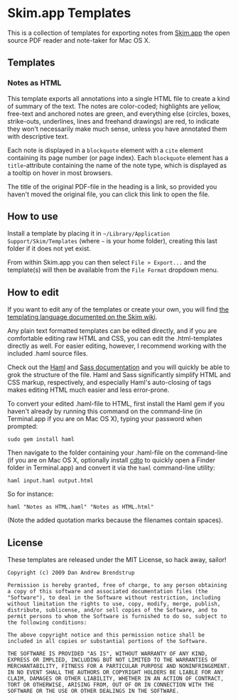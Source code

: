 # Skim.app Templates #

This is a collection of templates for exporting notes from [Skim.app](http://skim-app.sourceforge.net/) the open source PDF reader and note-taker for Mac OS X.

## Templates ##

### Notes as HTML ###

This template exports all annotations into a single HTML file to create a kind of summary of the text. The notes are color-coded; highlights are yellow, free-text and anchored notes are green, and everything else (circles, boxes, strike-outs, underlines, lines and freehand drawings) are red, to indicate they won't necessarily make much sense, unless you have annotated them with descriptive text. 

Each note is displayed in a `blockquote` element with a `cite` element containing its page number (or page index). Each `blockquote` element has a `title`-attribute containing the name of the note type, which is displayed as a tooltip on hover in most browsers.

The title of the original PDF-file in the heading is a link, so provided you haven't moved the original file, you can click this link to open the file.

## How to use ##

Install a template by placing it in `~/Library/Application Support/Skim/Templates` (where `~` is your home folder), creating this last folder if it does not yet exist.

From within Skim.app you can then select `File > Export...` and the template(s) will then be available from the `File Format` dropdown menu.

## How to edit ##

If you want to edit any of the templates or create your own, you will find [the templating language documented on the Skim wiki](http://sourceforge.net/apps/mediawiki/skim-app/index.php?title=Templates).

Any plain text formatted templates can be edited directly, and if you are comfortable editing raw HTML and CSS, you can edit the .html-templates directly as well. For easier editing, however, I recommend working with the included .haml source files.

Check out the [Haml](http://haml-lang.com/) and [Sass documentation](http://sass-lang.com/) and you will quickly be able to grok the structure of the file. Haml and Sass significantly simplify HTML and CSS markup, respectively, and especially Haml's auto-closing of tags makes editing HTML much easier and less error-prone.

To convert your edited .haml-file to HTML, first install the Haml gem if you haven't already by running this command on the command-line (in Terminal.app if you are on Mac OS X), typing your password when prompted:

    sudo gem install haml

Then navigate to the folder containing your .haml-file on the command-line (if you are on Mac OS X, optionally install [cdto](http://code.google.com/p/cdto/) to quickly open a Finder folder in Terminal.app) and convert it via the `haml` command-line utility:

    haml input.haml output.html

So for instance:

    haml "Notes as HTML.haml" "Notes as HTML.html"

(Note the added quotation marks because the filenames contain spaces).

## License ##

These templates are released under the MIT License, so hack away, sailor!

    Copyright (c) 2009 Dan Andrew Brendstrup

    Permission is hereby granted, free of charge, to any person obtaining a copy of this software and associated documentation files (the "Software"), to deal in the Software without restriction, including without limitation the rights to use, copy, modify, merge, publish, distribute, sublicense, and/or sell copies of the Software, and to permit persons to whom the Software is furnished to do so, subject to the following conditions:

    The above copyright notice and this permission notice shall be included in all copies or substantial portions of the Software.

    THE SOFTWARE IS PROVIDED "AS IS", WITHOUT WARRANTY OF ANY KIND, EXPRESS OR IMPLIED, INCLUDING BUT NOT LIMITED TO THE WARRANTIES OF MERCHANTABILITY, FITNESS FOR A PARTICULAR PURPOSE AND NONINFRINGEMENT. IN NO EVENT SHALL THE AUTHORS OR COPYRIGHT HOLDERS BE LIABLE FOR ANY CLAIM, DAMAGES OR OTHER LIABILITY, WHETHER IN AN ACTION OF CONTRACT, TORT OR OTHERWISE, ARISING FROM, OUT OF OR IN CONNECTION WITH THE SOFTWARE OR THE USE OR OTHER DEALINGS IN THE SOFTWARE.